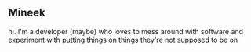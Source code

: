 ## Mineek
hi. I'm a developer (maybe) who loves to mess around with software and experiment with putting things on things they're not supposed to be on
<!---
mineek/mineek is a ✨ special ✨ repository because its `README.md` (this file) appears on your GitHub profile.
You can click the Preview link to take a look at your changes.
--->
